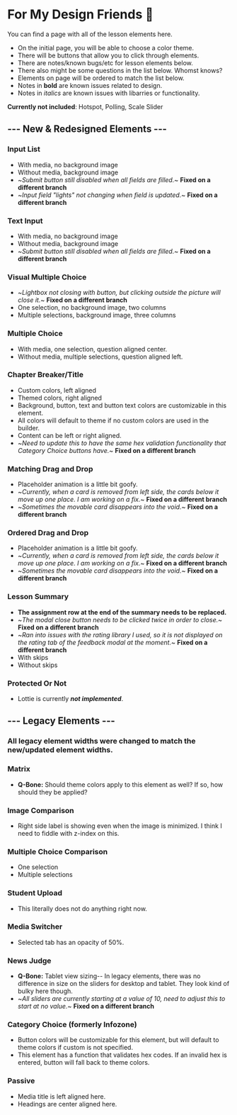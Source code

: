 # For My Design Friends 🥰

You can find a page with all of the lesson elements here.
* On the initial page, you will be able to choose a color theme. 
* There will be buttons that allow you to click through elements. 
* There are notes/known bugs/etc for lesson elements below.
* There also might be some questions in the list below. Whomst knows?
* Elements on page will be ordered to match the list below.
* Notes in **bold** are known issues related to design.
* Notes in *italics* are known issues with libarries or functionality.

**Currently not included**: Hotspot, Polling, Scale Slider

## --- New & Redesigned Elements ---

### Input List
  * With media, no background image
  * Without media, background image
  * ~*Submit button still disabled when all fields are filled.*~ **Fixed on a different branch**
  * ~*Input field "lights" not changing when field is updated.*~ **Fixed on a different branch**

### Text Input
  * With media, no background image
  * Without media, background image
  * ~*Submit button still disabled when all fields are filled.*~ **Fixed on a different branch**

### Visual Multiple Choice
  * ~*Lightbox not closing with button, but clicking outside the picture will close it.*~ **Fixed on a different branch**
  * One selection, no background image, two columns
  * Multiple selections, background image, three columns

### Multiple Choice
  * With media, one selection, question aligned center.
  * Without media, multiple selections, question aligned left.

### Chapter Breaker/Title
  * Custom colors, left aligned
  * Themed colors, right aligned
  * Background, button, text and button text colors are customizable in this element.
  * All colors will default to theme if no custom colors are used in the builder.
  * Content can be left or right aligned.
  * ~*Need to update this to have the same hex validation functionality that Category Choice buttons have.*~ **Fixed on a different branch**

### Matching Drag and Drop
  * Placeholder animation is a little bit goofy.
  * ~*Currently, when a card is removed from left side, the cards below it move up one place. I am working on a fix.*~ **Fixed on a different branch**
  * ~*Sometimes the movable card disappears into the void.*~ **Fixed on a different branch**

### Ordered Drag and Drop
  * Placeholder animation is a little bit goofy.
  * ~*Currently, when a card is removed from left side, the cards below it move up one place. I am working on a fix.*~ **Fixed on a different branch**
  * ~*Sometimes the movable card disappears into the void.*~ **Fixed on a different branch**

### Lesson Summary
  * **The assignment row at the end of the summary needs to be replaced.**
  * ~*The modal close button needs to be clicked twice in order to close.*~ **Fixed on a different branch**
  * ~*Ran into issues with the rating library I used, so it is not displayed on the rating tab of the feedback modal at the moment.*~ **Fixed on a different branch**
  * With skips
  * Without skips

### Protected Or Not
  * Lottie is currently ***not implemented***.

## --- Legacy Elements ---
### All legacy element widths were changed to match the new/updated element widths.

### Matrix
  * **Q-Bone:** Should theme colors apply to this element as well? If so, how should they be applied?

### Image Comparison
  * Right side label is showing even when the image is minimized. I think I need to fiddle with z-index on this.

### Multiple Choice Comparison
  * One selection
  * Multiple selections

### Student Upload
  * This literally does not do anything right now.

### Media Switcher
  * Selected tab has an opacity of 50%.

### News Judge
  * **Q-Bone:** Tablet view sizing-- In legacy elements, there was no difference in size on the sliders for desktop and tablet. They look kind of bulky here though.
  * ~*All sliders are currently starting at a value of 10, need to adjust this to start at no value.*~ **Fixed on a different branch**

### Category Choice (formerly Infozone)
  * Button colors will be customizable for this element, but will default to theme colors if custom is not specified.
  * This element has a function that validates hex codes. If an invalid hex is entered, button will fall back to theme colors.

### Passive
  * Media title is left aligned here.
  * Headings are center aligned here.

